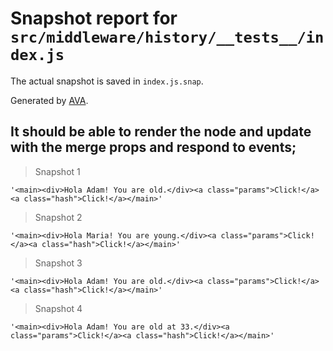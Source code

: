 # Snapshot report for `src/middleware/history/__tests__/index.js`

The actual snapshot is saved in `index.js.snap`.

Generated by [AVA](https://ava.li).

## It should be able to render the node and update with the merge props and respond to events;

> Snapshot 1

    '<main><div>Hola Adam! You are old.</div><a class="params">Click!</a><a class="hash">Click!</a></main>'

> Snapshot 2

    '<main><div>Hola Maria! You are young.</div><a class="params">Click!</a><a class="hash">Click!</a></main>'

> Snapshot 3

    '<main><div>Hola Adam! You are old.</div><a class="params">Click!</a><a class="hash">Click!</a></main>'

> Snapshot 4

    '<main><div>Hola Adam! You are old at 33.</div><a class="params">Click!</a><a class="hash">Click!</a></main>'
